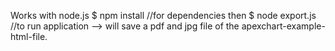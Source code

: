 Works with node.js
$ npm install //for dependencies
then 
$ node export.js //to run application
--> will save a pdf and jpg file of the apexchart-example-html-file.